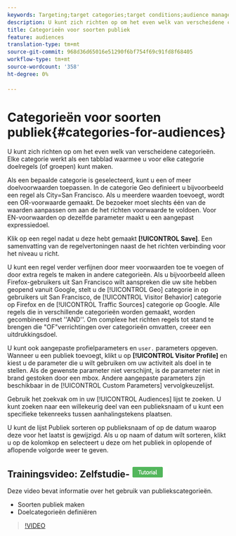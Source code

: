 ```yaml
---
keywords: Targeting;target categories;target conditions;audience manager;custom profile parameters;visitor profile;custom user parameters;target rules
description: U kunt zich richten op om het even welk van verscheidene categorieën. Elke categorie werkt als een tabblad waarmee u voor elke categorie doelregels (of groepen) kunt maken.
title: Categorieën voor soorten publiek
feature: audiences
translation-type: tm+mt
source-git-commit: 968d36d65016e51290f6bf754f69c91fd8f68405
workflow-type: tm+mt
source-wordcount: '358'
ht-degree: 0%

---
```



# Categorieën voor soorten publiek{#categories-for-audiences}

U kunt zich richten op om het even welk van verscheidene categorieën. Elke categorie werkt als een tabblad waarmee u voor elke categorie doelregels (of groepen) kunt maken.

Als een bepaalde categorie is geselecteerd, kunt u een of meer doelvoorwaarden toepassen. In de categorie Geo definieert u bijvoorbeeld een regel als City=San Francisco. Als u meerdere waarden toevoegt, wordt een OR-voorwaarde gemaakt. De bezoeker moet slechts één van de waarden aanpassen om aan de het richten voorwaarde te voldoen. Voor EN-voorwaarden op dezelfde parameter maakt u een aangepast expressiedoel.

Klik op een regel nadat u deze hebt gemaakt **[!UICONTROL Save]**. Een samenvatting van de regelvertoningen naast de het richten verbinding voor het niveau u richt.

U kunt een regel verder verfijnen door meer voorwaarden toe te voegen of door extra regels te maken in andere categorieën. Als u bijvoorbeeld alleen Firefox-gebruikers uit San Francisco wilt aanspreken die uw site hebben geopend vanuit Google, stelt u de [!UICONTROL Geo] categorie in op gebruikers uit San Francisco, de [!UICONTROL Visitor Behavior] categorie op Firefox en de [!UICONTROL Traffic Sources] categorie op Google. Alle regels die in verschillende categorieën worden gemaakt, worden gecombineerd met &#39;&#39;AND&#39;&#39;. Om complexe het richten regels tot stand te brengen die &quot;OF&quot;verrichtingen over categorieën omvatten, creeer een uitdrukkingsdoel.

U kunt ook aangepaste profielparameters en `user.` parameters opgeven. Wanneer u een publiek toevoegt, klikt u op **[!UICONTROL Visitor Profile]** en kiest u de parameter die u wilt gebruiken om uw activiteit als doel in te stellen. Als de gewenste parameter niet verschijnt, is de parameter niet in brand gestoken door een mbox. Andere aangepaste parameters zijn beschikbaar in de [!UICONTROL Custom Parameters] vervolgkeuzelijst.

Gebruik het zoekvak om in uw [!UICONTROL Audiences] lijst te zoeken. U kunt zoeken naar een willekeurig deel van een publieksnaam of u kunt een specifieke tekenreeks tussen aanhalingstekens plaatsen.

U kunt de lijst Publiek sorteren op publieksnaam of op de datum waarop deze voor het laatst is gewijzigd. Als u op naam of datum wilt sorteren, klikt u op de kolomkop en selecteert u deze om het publiek in oplopende of aflopende volgorde weer te geven.

## Trainingsvideo: Zelfstudie- ![badge voor soorten publiek maken](/help/assets/tutorial.png)

Deze video bevat informatie over het gebruik van publiekscategorieën.

* Soorten publiek maken
* Doelcategorieën definiëren

>[!VIDEO](https://video.tv.adobe.com/v/17392)